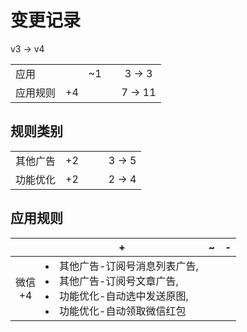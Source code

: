 # 变更记录

v3 -> v4

||||||
|-|:-:|:-:|:-:|:-:|
|应用||~1||3 -> 3|
|应用规则|+4|||7 -> 11|

## 规则类别

||||||
|-|:-:|:-:|:-:|:-:|
|其他广告|+2|||3 -> 5|
|功能优化|+2|||2 -> 4|

## 应用规则

||+|~|-|
|:-:|-|-|-|
|微信<br>+4|<li>其他广告-订阅号消息列表广告,<li>其他广告-订阅号文章广告,<li>功能优化-自动选中发送原图,<li>功能优化-自动领取微信红包|||
